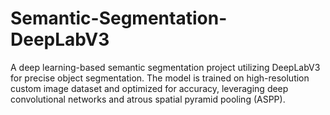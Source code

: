# Semantic-Segmentation-DeepLabV3
A deep learning-based semantic segmentation project utilizing DeepLabV3 for precise object segmentation. The model is trained on high-resolution custom image dataset and optimized for accuracy, leveraging deep convolutional networks and atrous spatial pyramid pooling (ASPP).
